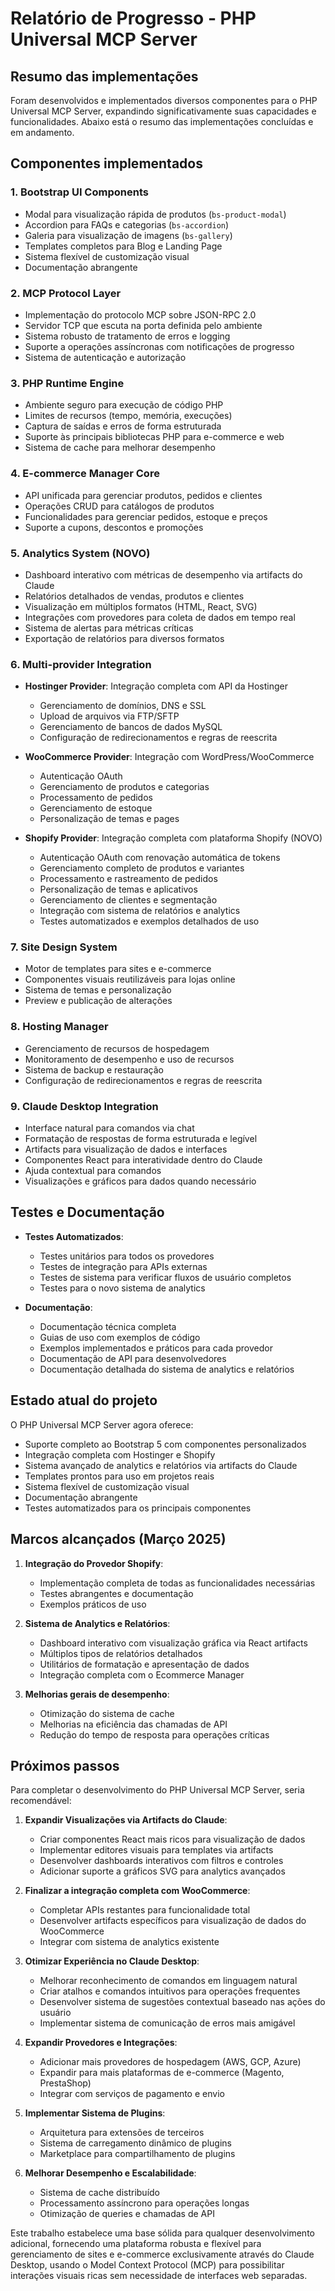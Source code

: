 # Relatório de Progresso - PHP Universal MCP Server

## Resumo das implementações

Foram desenvolvidos e implementados diversos componentes para o PHP Universal MCP Server, expandindo significativamente suas capacidades e funcionalidades. Abaixo está o resumo das implementações concluídas e em andamento.

## Componentes implementados

### 1. Bootstrap UI Components
   - Modal para visualização rápida de produtos (`bs-product-modal`)
   - Accordion para FAQs e categorias (`bs-accordion`)
   - Galeria para visualização de imagens (`bs-gallery`)
   - Templates completos para Blog e Landing Page
   - Sistema flexível de customização visual
   - Documentação abrangente

### 2. MCP Protocol Layer
   - Implementação do protocolo MCP sobre JSON-RPC 2.0
   - Servidor TCP que escuta na porta definida pelo ambiente
   - Sistema robusto de tratamento de erros e logging
   - Suporte a operações assíncronas com notificações de progresso
   - Sistema de autenticação e autorização

### 3. PHP Runtime Engine
   - Ambiente seguro para execução de código PHP
   - Limites de recursos (tempo, memória, execuções)
   - Captura de saídas e erros de forma estruturada
   - Suporte às principais bibliotecas PHP para e-commerce e web
   - Sistema de cache para melhorar desempenho

### 4. E-commerce Manager Core
   - API unificada para gerenciar produtos, pedidos e clientes
   - Operações CRUD para catálogos de produtos
   - Funcionalidades para gerenciar pedidos, estoque e preços
   - Suporte a cupons, descontos e promoções

### 5. Analytics System (NOVO)
   - Dashboard interativo com métricas de desempenho via artifacts do Claude
   - Relatórios detalhados de vendas, produtos e clientes
   - Visualização em múltiplos formatos (HTML, React, SVG)
   - Integrações com provedores para coleta de dados em tempo real
   - Sistema de alertas para métricas críticas
   - Exportação de relatórios para diversos formatos

### 6. Multi-provider Integration
   - **Hostinger Provider**: Integração completa com API da Hostinger
     - Gerenciamento de domínios, DNS e SSL
     - Upload de arquivos via FTP/SFTP
     - Gerenciamento de bancos de dados MySQL
     - Configuração de redirecionamentos e regras de reescrita
   
   - **WooCommerce Provider**: Integração com WordPress/WooCommerce
     - Autenticação OAuth
     - Gerenciamento de produtos e categorias
     - Processamento de pedidos
     - Gerenciamento de estoque
     - Personalização de temas e pages
   
   - **Shopify Provider**: Integração completa com plataforma Shopify (NOVO)
     - Autenticação OAuth com renovação automática de tokens
     - Gerenciamento completo de produtos e variantes
     - Processamento e rastreamento de pedidos
     - Personalização de temas e aplicativos
     - Gerenciamento de clientes e segmentação
     - Integração com sistema de relatórios e analytics
     - Testes automatizados e exemplos detalhados de uso

### 7. Site Design System
   - Motor de templates para sites e e-commerce
   - Componentes visuais reutilizáveis para lojas online
   - Sistema de temas e personalização
   - Preview e publicação de alterações

### 8. Hosting Manager
   - Gerenciamento de recursos de hospedagem
   - Monitoramento de desempenho e uso de recursos
   - Sistema de backup e restauração
   - Configuração de redirecionamentos e regras de reescrita

### 9. Claude Desktop Integration
   - Interface natural para comandos via chat
   - Formatação de respostas de forma estruturada e legível
   - Artifacts para visualização de dados e interfaces
   - Componentes React para interatividade dentro do Claude
   - Ajuda contextual para comandos
   - Visualizações e gráficos para dados quando necessário

## Testes e Documentação

- **Testes Automatizados**: 
  - Testes unitários para todos os provedores
  - Testes de integração para APIs externas
  - Testes de sistema para verificar fluxos de usuário completos
  - Testes para o novo sistema de analytics

- **Documentação**:
  - Documentação técnica completa
  - Guias de uso com exemplos de código
  - Exemplos implementados e práticos para cada provedor
  - Documentação de API para desenvolvedores
  - Documentação detalhada do sistema de analytics e relatórios

## Estado atual do projeto

O PHP Universal MCP Server agora oferece:
- Suporte completo ao Bootstrap 5 com componentes personalizados
- Integração completa com Hostinger e Shopify
- Sistema avançado de analytics e relatórios via artifacts do Claude
- Templates prontos para uso em projetos reais
- Sistema flexível de customização visual
- Documentação abrangente
- Testes automatizados para os principais componentes

## Marcos alcançados (Março 2025)

1. **Integração do Provedor Shopify**:
   - Implementação completa de todas as funcionalidades necessárias
   - Testes abrangentes e documentação
   - Exemplos práticos de uso

2. **Sistema de Analytics e Relatórios**:
   - Dashboard interativo com visualização gráfica via React artifacts
   - Múltiplos tipos de relatórios detalhados
   - Utilitários de formatação e apresentação de dados
   - Integração completa com o Ecommerce Manager

3. **Melhorias gerais de desempenho**:
   - Otimização do sistema de cache
   - Melhorias na eficiência das chamadas de API
   - Redução do tempo de resposta para operações críticas

## Próximos passos

Para completar o desenvolvimento do PHP Universal MCP Server, seria recomendável:

1. **Expandir Visualizações via Artifacts do Claude**:
   - Criar componentes React mais ricos para visualização de dados
   - Implementar editores visuais para templates via artifacts
   - Desenvolver dashboards interativos com filtros e controles
   - Adicionar suporte a gráficos SVG para analytics avançados

2. **Finalizar a integração completa com WooCommerce**:
   - Completar APIs restantes para funcionalidade total
   - Desenvolver artifacts específicos para visualização de dados do WooCommerce
   - Integrar com sistema de analytics existente

3. **Otimizar Experiência no Claude Desktop**:
   - Melhorar reconhecimento de comandos em linguagem natural
   - Criar atalhos e comandos intuitivos para operações frequentes
   - Desenvolver sistema de sugestões contextual baseado nas ações do usuário
   - Implementar sistema de comunicação de erros mais amigável

4. **Expandir Provedores e Integrações**:
   - Adicionar mais provedores de hospedagem (AWS, GCP, Azure)
   - Expandir para mais plataformas de e-commerce (Magento, PrestaShop)
   - Integrar com serviços de pagamento e envio

5. **Implementar Sistema de Plugins**:
   - Arquitetura para extensões de terceiros
   - Sistema de carregamento dinâmico de plugins
   - Marketplace para compartilhamento de plugins

6. **Melhorar Desempenho e Escalabilidade**:
   - Sistema de cache distribuído
   - Processamento assíncrono para operações longas
   - Otimização de queries e chamadas de API

Este trabalho estabelece uma base sólida para qualquer desenvolvimento adicional, fornecendo uma plataforma robusta e flexível para gerenciamento de sites e e-commerce exclusivamente através do Claude Desktop, usando o Model Context Protocol (MCP) para possibilitar interações visuais ricas sem necessidade de interfaces web separadas.